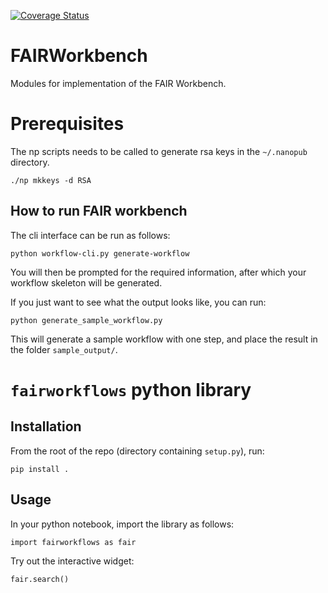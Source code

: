 [![Coverage Status](https://coveralls.io/repos/github/fair-workflows/FAIRWorkbench/badge.svg?branch=master)](https://coveralls.io/github/fair-workflows/FAIRWorkbench?branch=master)

# FAIRWorkbench
Modules for implementation of the FAIR Workbench.

# Prerequisites
The np scripts needs to be called to generate rsa keys in the `~/.nanopub` directory.

```shell script
./np mkkeys -d RSA
```


## How to run FAIR workbench
The cli interface can be run as follows:

```python workflow-cli.py generate-workflow```

You will then be prompted for the required information, after which your workflow skeleton will be generated.

If you just want to see what the output looks like, you can run:

```python generate_sample_workflow.py```

This will generate a sample workflow with one step, and place the result in the folder `sample_output/`.



# ```fairworkflows``` python library
## Installation

From the root of the repo (directory containing ```setup.py```), run:

```
pip install .
```

## Usage
In your python notebook, import the library as follows:
```
import fairworkflows as fair
```

Try out the interactive widget:
```
fair.search()
```

